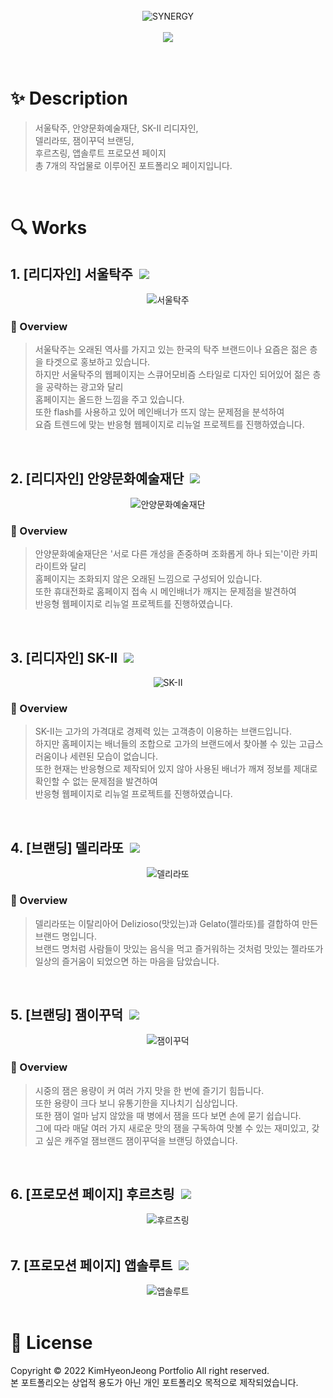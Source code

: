 <br>
<center>
    <img src="./README.assets/main.png" alt="SYNERGY"/>
</center>

<br>
<div align="center">
    <a href="https://khyeonj.github.io/">
        <img src="https://img.shields.io/badge/👉어디서나 긍정적인 시너지를 내는 김현정의 포트폴리오 보러가기👈-000000?style=flat-square"/>
    </a>
</div>


<br>
<br>

# ✨ Description

> 서울탁주, 안양문화예술재단, SK-Ⅱ 리디자인, <br>
> 델리라또, 잼이꾸덕 브랜딩, <br>
> 후르츠링, 앱솔루트 프로모션 페이지<br>
> 총 7개의 작업물로 이루어진 포트폴리오 페이지입니다.

<br>


# :mag: Works

## 1. [리디자인] 서울탁주 &nbsp;<a href="https://github.com/khyeonj/Seoul-Takju"><img src="https://img.shields.io/badge/Github-000000?style=flat-square&logo=Github&logoColor=white"/></a>

<center>
    <img src="./README.assets/jagsu.png" alt="서울탁주"/>
</center>

### :pushpin: Overview

  > 서울탁주는 오래된 역사를 가지고 있는 한국의 탁주 브랜드이나 요즘은 젊은 층을 타겟으로 홍보하고 있습니다. <br>
  > 하지만 서울탁주의 웹페이지는 스큐어모비즘 스타일로 디자인 되어있어 젊은 층을 공략하는 광고와 달리 <br>
  > 홈페이지는 올드한 느낌을 주고 있습니다. <br>
  > 또한 flash를 사용하고 있어 메인배너가 뜨지 않는 문제점을 분석하여 <br>
  > 요즘 트렌드에 맞는 반응형 웹페이지로 리뉴얼 프로젝트를 진행하였습니다.

<br>

## 2. [리디자인] 안양문화예술재단 &nbsp;<a href="https://github.com/khyeonj/Anyang-Culture-and-Arts-Foundation"><img src="https://img.shields.io/badge/Github-000000?style=flat-square&logo=Github&logoColor=white"/></a>

<center>
    <img src="./README.assets/anyang.png" alt="안양문화예술재단"/>
</center>

### :pushpin: Overview

  > 안양문화예술재단은 '서로 다른 개성을 존중하며 조화롭게 하나 되는'이란 카피라이트와 달리 <br>
  > 홈페이지는 조화되지 않은 오래된 느낌으로 구성되어 있습니다. <br>
  > 또한 휴대전화로 홈페이지 접속 시 메인배너가 깨지는 문제점을 발견하여 <br>
  > 반응형 웹페이지로 리뉴얼 프로젝트를 진행하였습니다.

<br>

## 3. [리디자인] SK-Ⅱ &nbsp;<a href="https://github.com/khyeonj/SK-2"><img src="https://img.shields.io/badge/Github-000000?style=flat-square&logo=Github&logoColor=white"/></a>

<center>
    <img src="./README.assets/sk2.png" alt="SK-Ⅱ"/>
</center>

### :pushpin: Overview

  > SK-Ⅱ는 고가의 가격대로 경제력 있는 고객층이 이용하는 브랜드입니다. <br>
  > 하지만 홈페이지는 배너들의 조합으로 고가의 브랜드에서 찾아볼 수 있는 고급스러움이나 세련된 모습이 없습니다. <br>
  > 또한 현재는 반응형으로 제작되어 있지 않아 사용된 배너가 깨져 정보를 제대로 확인할 수 없는 문제점을 발견하여 <br>
  > 반응형 웹페이지로 리뉴얼 프로젝트를 진행하였습니다.
  > 
<br>

## 4. [브랜딩] 델리라또 &nbsp;<a href="https://github.com/khyeonj/Delilato"><img src="https://img.shields.io/badge/Github-000000?style=flat-square&logo=Github&logoColor=white"/></a>

<center>
    <img src="./README.assets/delilato.png" alt="델리라또"/>
</center>

### :pushpin: Overview

  > 델리라또는 이탈리아어 Delizioso(맛있는)과 Gelato(젤라또)를 결합하여 만든 브랜드 명입니다. <br>
  > 브랜드 명처럼 사람들이 맛있는 음식을 먹고 즐거워하는 것처럼 맛있는 젤라또가 일상의 즐거움이 되었으면 하는 마음을 담았습니다.

<br>

## 5. [브랜딩] 잼이꾸덕 &nbsp;<a href="https://github.com/khyeonj/Zamikkudeok"><img src="https://img.shields.io/badge/Github-000000?style=flat-square&logo=Github&logoColor=white"/></a>

<center>
    <img src="./README.assets/zam.png" alt="잼이꾸덕"/>
</center>

### :pushpin: Overview

  > 시중의 잼은 용량이 커 여러 가지 맛을 한 번에 즐기기 힘듭니다. <br>
  > 또한 용량이 크다 보니 유통기한을 지나치기 십상입니다. <br>
  > 또한 잼이 얼마 남지 않았을 때 병에서 잼을 뜨다 보면 손에 묻기 쉽습니다. <br>
  > 그에 따라 매달 여러 가지 새로운 맛의 잼을 구독하여 맛볼 수 있는 재미있고, 갖고 싶은 캐주얼 잼브랜드 잼이꾸덕을 브랜딩 하였습니다.

<br>

## 6. [프로모션 페이지] 후르츠링 &nbsp;<a href="https://github.com/khyeonj/Froot-ring"><img src="https://img.shields.io/badge/Github-000000?style=flat-square&logo=Github&logoColor=white"/></a>

<center>
    <img src="./README.assets/froot_ring.png" alt="후르츠링"/>
</center>

<br>

## 7. [프로모션 페이지] 앱솔루트 &nbsp;<a href="https://github.com/khyeonj/Absoulte"><img src="https://img.shields.io/badge/Github-000000?style=flat-square&logo=Github&logoColor=white"/></a>

<center>
    <img src="./README.assets/absoulte.png" alt="앱솔루트"/>
</center>


<br>


# 📝 License

Copyright © 2022 KimHyeonJeong Portfolio All right reserved. <br>
본 포트폴리오는 상업적 용도가 아닌 개인 포트폴리오 목적으로 제작되었습니다.

